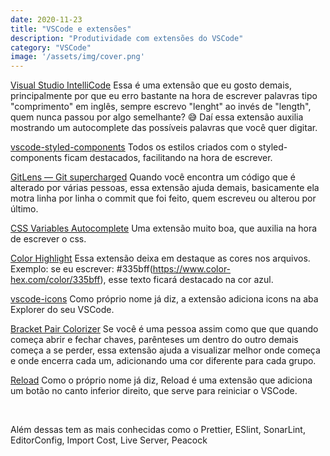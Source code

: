 ```yaml
---
date: 2020-11-23
title: "VSCode e extensões"
description: "Produtividade com extensões do VSCode"
category: "VSCode"
image: '/assets/img/cover.png'
---
```


<a href="https://marketplace.visualstudio.com/items?itemName=VisualStudioExptTeam.vscodeintellicode" target="_blank" rel="noopener noreferrer">Visual Studio IntelliCode</a>
Essa é uma extensão que eu gosto demais, principalmente por que eu erro bastante na hora de escrever palavras tipo "comprimento" em inglês, sempre escrevo "lenght" ao invés de "length", quem nunca passou por algo semelhante? 😅
Daí essa extensão auxilia mostrando um autocomplete das possíveis palavras que você quer digitar.

<a href="https://marketplace.visualstudio.com/items?itemName=jpoissonnier.vscode-styled-components" target="_blank" rel="noopener noreferrer">vscode-styled-components</a>
Todos os estilos criados com o styled-components ficam destacados, facilitando na hora de escrever.

<a href="https://marketplace.visualstudio.com/items?itemName=eamodio.gitlens" target="_blank" rel="noopener noreferrer">GitLens — Git supercharged</a>
Quando você encontra um código que é alterado por várias pessoas, essa extensão ajuda demais, basicamente ela motra linha por linha o commit que foi feito, quem escreveu ou alterou por último.

<a href="https://marketplace.visualstudio.com/items?itemName=danileao.css-variables-autocomplete" target="_blank" rel="noopener noreferrer">CSS Variables Autocomplete</a>
Uma extensão muito boa, que auxilia na hora de escrever o css.

<a href="https://marketplace.visualstudio.com/items?itemName=naumovs.color-highlight" target="_blank" rel="noopener noreferrer">Color Highlight</a>
Essa extensão deixa em destaque as cores nos arquivos.
Exemplo: se eu escrever: #335bff(https://www.color-hex.com/color/335bff), esse texto ficará destacado na cor azul.

<a href="https://marketplace.visualstudio.com/items?itemName=vscode-icons-team.vscode-icons" target="_blank" rel="noopener noreferrer">vscode-icons</a>
Como próprio nome já diz, a extensão adiciona icons na aba Explorer do seu VSCode.

<a href="https://marketplace.visualstudio.com/items?itemName=CoenraadS.bracket-pair-colorizer" target="_blank" rel="noopener noreferrer">Bracket Pair Colorizer</a>
Se você é uma pessoa assim como que que quando começa abrir e fechar chaves, parênteses um dentro do outro demais começa a se perder, essa extensão ajuda a visualizar melhor onde começa e onde encerra cada um, adicionando uma cor diferente para cada grupo.

<a href="https://marketplace.visualstudio.com/items?itemName=natqe.reload" target="_blank" rel="noopener noreferrer">Reload</a>
Como o próprio nome já diz, Reload é uma extensão que adiciona um botão no canto inferior direito, que serve para reiniciar o VSCode.

</br>

Além dessas tem as mais conhecidas como o Prettier, ESlint, SonarLint, EditorConfig, Import Cost, Live Server, Peacock

